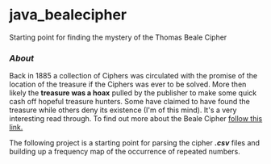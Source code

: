 # java_bealecipher
Starting point for finding the mystery of the Thomas Beale Cipher

### ***About***

Back in 1885 a collection of Ciphers was circulated with the promise of the location of the treasure if the Ciphers was ever to be solved. More then likely the **treasure was a hoax** pulled by the publisher to make some quick cash off hopeful treasure hunters. Some have claimed to have found the treasure while others deny its existence (I'm of this mind). It's a very interesting read through. To find out more about the Beale Cipher [follow this link.](https://en.wikipedia.org/wiki/Beale_ciphers) 

The following project is a starting point for parsing the cipher ***.csv*** files and building up a frequency map of the occurrence of repeated numbers.
